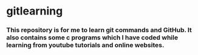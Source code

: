 # gitlearning
### This repository is for me to learn git commands and GitHub. It also contains some c programs which I have coded while learning from youtube tutorials and online websites.

